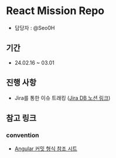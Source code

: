 # React Mission Repo

- 담당자 : @Seo0H

## 기간

- 24.02.16 ~ 03.01

## 진행 사항

- Jira를 통한 이슈 트래킹 ([Jira DB 노션 링크](https://seo0h.notion.site/f06e8fc435784db3ac4131579933c386?pvs=4))

## 참고 링크

### convention

- [Angular 커밋 형식 참조 시트](https://gist.github.com/brianclements/841ea7bffdb01346392c)
